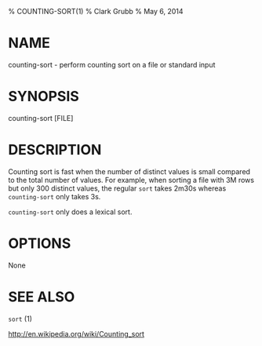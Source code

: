 % COUNTING-SORT(1)
% Clark Grubb
% May 6, 2014

# NAME

counting-sort - perform counting sort on a file or standard input

# SYNOPSIS

counting-sort [FILE]

# DESCRIPTION

Counting sort is fast when the number of distinct values is small
compared to the total number of values.  For example, when sorting
a file with 3M rows but only 300 distinct values, the regular `sort`
takes 2m30s whereas `counting-sort` only takes 3s.

`counting-sort` only does a lexical sort.

# OPTIONS

None

# SEE ALSO

`sort` (1)

http://en.wikipedia.org/wiki/Counting_sort

